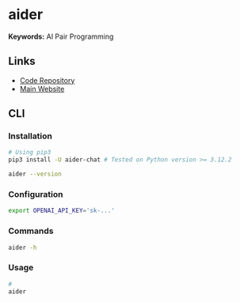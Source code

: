 # aider

**Keywords:** AI Pair Programming

<!--
https://github.com/plandex-ai/plandex
-->

## Links

- [Code Repository](https://github.com/paul-gauthier/aider)
- [Main Website](https://aider.chat)

## CLI

### Installation

```sh
# Using pip3
pip3 install -U aider-chat # Tested on Python version >= 3.12.2

aider --version
```

### Configuration

```sh
export OPENAI_API_KEY='sk-...'
```

### Commands

```sh
aider -h
```

### Usage

```sh
#
aider
```
